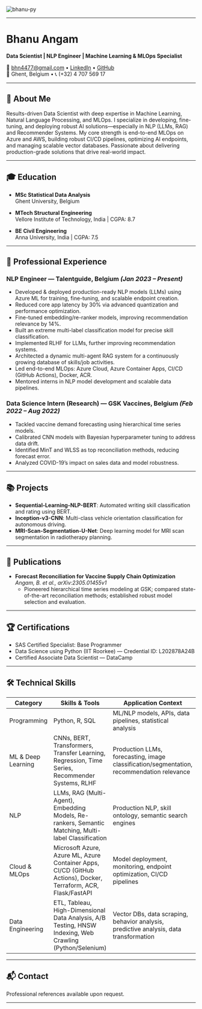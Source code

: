 <p align="left"> <img src= "https://komarev.com/ghpvc/?username=bhanu-py&label=Profile%20views&color=0e75b6&style=flat" alt="bhanu-py" /> </p>

---

# Bhanu Angam

**Data Scientist | NLP Engineer | Machine Learning & MLOps Specialist**

📧 bhn4477@gmail.com • [LinkedIn](#) • [GitHub](#)  
📍 Ghent, Belgium • 📞 (+32) 4 707 569 17

---

## 👋 About Me

Results-driven Data Scientist with deep expertise in Machine Learning, Natural Language Processing, and MLOps. I specialize in developing, fine-tuning, and deploying robust AI solutions—especially in NLP (LLMs, RAG) and Recommender Systems. My core strength is end-to-end MLOps on Azure and AWS, building robust CI/CD pipelines, optimizing AI endpoints, and managing scalable vector databases. Passionate about delivering production-grade solutions that drive real-world impact.

---

## 🎓 Education

- **MSc Statistical Data Analysis**  
  Ghent University, Belgium

- **MTech Structural Engineering**  
  Vellore Institute of Technology, India | CGPA: 8.7

- **BE Civil Engineering**  
  Anna University, India | CGPA: 7.5

---

## 💼 Professional Experience

### NLP Engineer — Talentguide, Belgium _(Jan 2023 – Present)_
- Developed & deployed production-ready NLP models (LLMs) using Azure ML for training, fine-tuning, and scalable endpoint creation.
- Reduced core app latency by 30% via advanced quantization and performance optimization.
- Fine-tuned embedding/re-ranker models, improving recommendation relevance by 14%.
- Built an extreme multi-label classification model for precise skill classification.
- Implemented RLHF for LLMs, further improving recommendation systems.
- Architected a dynamic multi-agent RAG system for a continuously growing database of skills/job activities.
- Led end-to-end MLOps: Azure Cloud, Azure Container Apps, CI/CD (GitHub Actions), Docker, ACR.
- Mentored interns in NLP model development and scalable data pipelines.

### Data Science Intern (Research) — GSK Vaccines, Belgium _(Feb 2022 – Aug 2022)_
- Tackled vaccine demand forecasting using hierarchical time series models.
- Calibrated CNN models with Bayesian hyperparameter tuning to address data drift.
- Identified MinT and WLSS as top reconciliation methods, reducing forecast error.
- Analyzed COVID-19’s impact on sales data and model robustness.

---

## 📚 Projects

- **Sequential-Learning-NLP-BERT**: Automated writing skill classification and rating using BERT.
- **Inception-v3-CNN**: Multi-class vehicle orientation classification for autonomous driving.
- **MRI-Scan-Segmentation-U-Net**: Deep learning model for MRI scan segmentation in radiotherapy planning.

---

## 📝 Publications

- **Forecast Reconciliation for Vaccine Supply Chain Optimization**  
  _Angam, B. et al., arXiv:2305.01455v1_  
  - Pioneered hierarchical time series modeling at GSK; compared state-of-the-art reconciliation methods; established robust model selection and evaluation.

---

## 🏆 Certifications

- SAS Certified Specialist: Base Programmer
- Data Science using Python (IIT Roorkee) — Credential ID: L202878A24B
- Certified Associate Data Scientist — DataCamp

---

## 🛠️ Technical Skills

| Category           | Skills & Tools                                                                                                    | Application Context                                                                              |
|--------------------|------------------------------------------------------------------------------------------------------------------|--------------------------------------------------------------------------------------------------|
| Programming        | Python, R, SQL                                                                                                   | ML/NLP models, APIs, data pipelines, statistical analysis                                        |
| ML & Deep Learning | CNNs, BERT, Transformers, Transfer Learning, Regression, Time Series, Recommender Systems, RLHF                 | Production LLMs, forecasting, image classification/segmentation, recommendation relevance        |
| NLP                | LLMs, RAG (Multi-Agent), Embedding Models, Re-rankers, Semantic Matching, Multi-label Classification             | Production NLP, skill ontology, semantic search engines                                          |
| Cloud & MLOps      | Microsoft Azure, Azure ML, Azure Container Apps, CI/CD (GitHub Actions), Docker, Terraform, ACR, Flask/FastAPI   | Model deployment, monitoring, endpoint optimization, CI/CD pipelines                             |
| Data Engineering   | ETL, Tableau, High-Dimensional Data Analysis, A/B Testing, HNSW Indexing, Web Crawling (Python/Selenium)         | Vector DBs, data scraping, behavior analysis, predictive analysis, data transformation           |

---

## 📬 Contact

Professional references available upon request.

---
